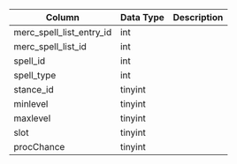 | Column                   | Data Type | Description |
| ------------------------ | --------- | ----------- |
| merc_spell_list_entry_id | int       |             |
| merc_spell_list_id       | int       |             |
| spell_id                 | int       |             |
| spell_type               | int       |             |
| stance_id                | tinyint   |             |
| minlevel                 | tinyint   |             |
| maxlevel                 | tinyint   |             |
| slot                     | tinyint   |             |
| procChance               | tinyint   |             |